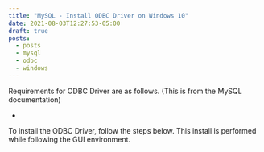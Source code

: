 ```yaml
---
title: "MySQL - Install ODBC Driver on Windows 10"
date: 2021-08-03T12:27:53-05:00
draft: true
posts:
  - posts
  - mysql
  - odbc
  - windows
---
```


Requirements for ODBC Driver are as follows. (This is from the MySQL documentation)

- 

To install the ODBC Driver, follow the steps below. This install is performed while following the GUI environment.
